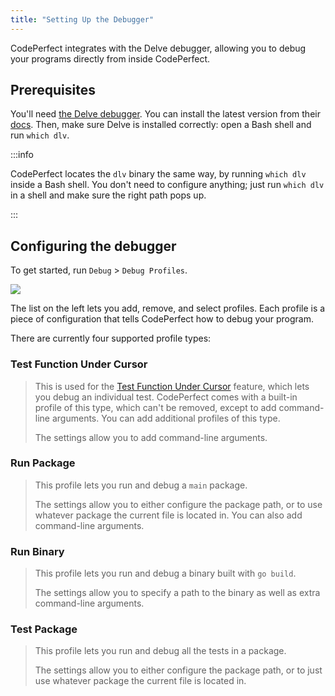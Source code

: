 ```yaml
---
title: "Setting Up the Debugger"
---
```


CodePerfect integrates with the Delve debugger, allowing you to debug your
programs directly from inside CodePerfect.

## Prerequisites

You'll need [the Delve debugger](https://github.com/go-delve/delve). You can
install the latest version from their
[docs](https://github.com/go-delve/delve/blob/master/Documentation/installation/README.md).
Then, make sure Delve is installed correctly: open a Bash shell and run
`which dlv`.

:::info

CodePerfect locates the `dlv` binary the same way, by running `which dlv` inside
a Bash shell. You don't need to configure anything; just run `which dlv` in a
shell and make sure the right path pops up.

:::

## Configuring the debugger

To get started, run `Debug` &gt; `Debug Profiles`.

![](/debug-profiles.png)

The list on the left lets you add, remove, and select profiles. Each profile is
a piece of configuration that tells CodePerfect how to debug your program.

There are currently four supported profile types:

### Test Function Under Cursor

> This is used for the [Test Function Under Cursor](debug-a-test) feature, which
> lets you debug an individual test. CodePerfect comes with a built-in profile
> of this type, which can't be removed, except to add command-line arguments.
> You can add additional profiles of this type.
>
> The settings allow you to add command-line arguments.

### Run Package

> This profile lets you run and debug a `main` package.
>
> The settings allow you to either configure the package path, or to use
> whatever package the current file is located in. You can also add command-line
> arguments.

### Run Binary

> This profile lets you run and debug a binary built with `go build`.
>
> The settings allow you to specify a path to the binary as well as extra
> command-line arguments.

### Test Package

> This profile lets you run and debug all the tests in a package.
>
> The settings allow you to either configure the package path, or to just use
> whatever package the current file is located in.
